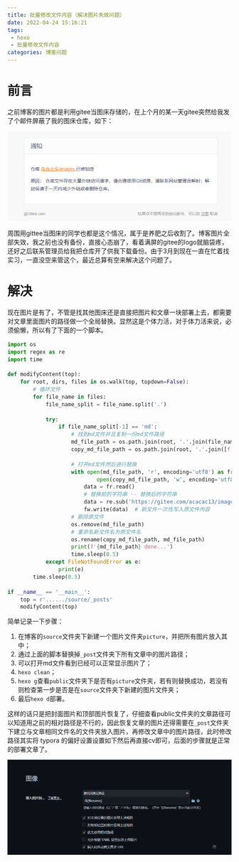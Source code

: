 ```yaml
---
title: 批量修改文件内容（解决图片失效问题）
date: 2022-04-24 15:16:21
tags:
 - hexo
 - 批量修改文件内容
categories: 博客问题
---
```


# 前言

之前博客的图片都是利用gitee当图床存储的，在上个月的某一天gitee突然给我发了个邮件屏蔽了我的图床仓库，如下：

![邮件内容](replacePic/image-20220424152304773.png)

周围用gittee当图床的同学也都是这个情况，属于是养肥之后收割了。博客图片全部失效，我之前也没有备份，直接心态崩了，看着满屏的gitee的logo就脑袋疼，还好之后联系管理员给我把仓库开了供我下载备份。由于3月到现在一直在忙着找实习，一直没空来管这个，最近总算有空来解决这个问题了。

# 解决

现在图片是有了，不管是找其他图床还是直接把图片和文章一块部署上去，都需要对文章里面图片的路径做一个全局替换。显然这是个体力活，对于体力活来说，必须偷懒，所以有了下面的一个脚本。

```python
import os
import regex as re
import time

def modifyContent(top):
    for root, dirs, files in os.walk(top, topdown=False):
        # 循环文件
        for file_name in files:
            file_name_split = file_name.split('.')

            try:
                if file_name_split[-1] == 'md':
                    # 找到md文件并且复制一份md文件路径
                    md_file_path = os.path.join(root, '.'.join(file_name_split))
                    copy_md_file_path = os.path.join(root, '.'.join([f'{file_name_split[0]}_copy', file_name_split[1]]))

                    # 打开md文件然后进行替换
                    with open(md_file_path, 'r', encoding='utf8') as fr, \
                            open(copy_md_file_path, 'w', encoding='utf8') as fw:
                        data = fr.read()
                        # 替换前的字符串 -- 替换后的字符串
                        data = re.sub('https://gitee.com/acacac13/images/raw/master', 'picture', data)
                        fw.write(data)  # 新文件一次性写入原文件内容
                    # 删除原文件
                    os.remove(md_file_path)
                    # 重命名新文件名为原文件名
                    os.rename(copy_md_file_path, md_file_path)
                    print(f'{md_file_path} done...')
                    time.sleep(0.5)
            except FileNotFoundError as e:
                print(e)
        time.sleep(0.5)

if __name__ == '__main__':
    top = r'....../source/_posts'
    modifyContent(top)
```



简单记录一下步骤：

1. 在博客的`source`文件夹下新建一个图片文件夹`picture`，并把所有图片放入其中；
2. 通过上面的脚本替换掉`_post`文件夹下所有文章中的图片路径；
3. 可以打开md文件看到已经可以正常显示图片了；
4. `hexo clean`；
5. `hexo g`查看`public`文件夹下是否有`picture`文件夹，若有则替换成功，若没有则检查第一步是否是在`source`文件夹下新建的图片文件夹；
6. 最后`hexo d`部署。

这样的话只是把封面图片和顶部图片恢复了，仔细查看public文件夹的文章路径可以知道用之前的相对路径是不行的，因此恢复文章的图片还得需要在`_post`文件夹下建立与文章相同文件名的文件夹放入图片，再修改文章中的图片路径，此时修改路径其实将 typora 的偏好设置设置如下然后再直接cv即可，后面的步骤就是正常的部署文章了。

![typora 设置](replacePic/image-20220424165626055.png)
